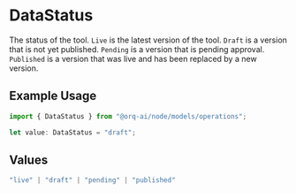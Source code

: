 # DataStatus

The status of the tool. `Live` is the latest version of the tool. `Draft` is a version that is not yet published. `Pending` is a version that is pending approval. `Published` is a version that was live and has been replaced by a new version.

## Example Usage

```typescript
import { DataStatus } from "@orq-ai/node/models/operations";

let value: DataStatus = "draft";
```

## Values

```typescript
"live" | "draft" | "pending" | "published"
```